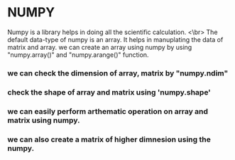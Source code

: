 # NUMPY
Numpy is a library helps in doing all the scientific calculation. <\br>
The default data-type of numpy is an array. 
It helps in manuplating the data of matrix and array.
we can create an array using numpy by using "numpy.array()" and "numpy.arange()" function.
### we can check the dimension of array, matrix by "numpy.ndim"
### check the shape of array and matrix using 'numpy.shape'
### we can easily perform arthematic operation on array and matrix using numpy.
### we can also create a matrix of higher dimnesion using the numpy.
